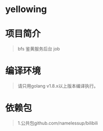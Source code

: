 # yellowing

# 项目简介
> bfs 鉴黄服务后台 job

# 编译环境
> 请只用golang v1.8.x以上版本编译执行。

# 依赖包
> 1.公共包github.com/namelessup/bilibili

	
